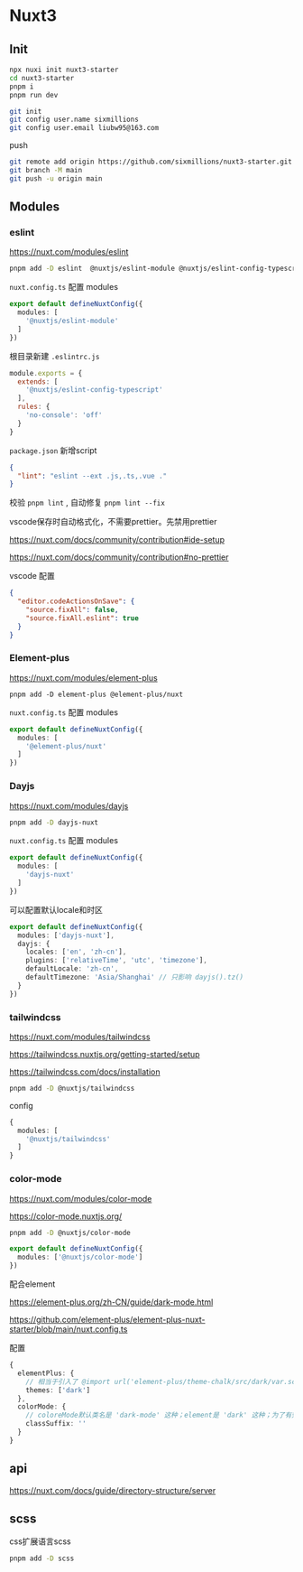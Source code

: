 # Nuxt3

## Init

```bash
npx nuxi init nuxt3-starter
cd nuxt3-starter
pnpm i
pnpm run dev
```

```bash
git init 
git config user.name sixmillions
git config user.email liubw95@163.com
```

push

```bash
git remote add origin https://github.com/sixmillions/nuxt3-starter.git
git branch -M main
git push -u origin main
```

## Modules

### eslint

<https://nuxt.com/modules/eslint>

```bash
pnpm add -D eslint  @nuxtjs/eslint-module @nuxtjs/eslint-config-typescript
```

`nuxt.config.ts` 配置 modules

```ts
export default defineNuxtConfig({
  modules: [
    '@nuxtjs/eslint-module'
  ]
})
```

根目录新建 `.eslintrc.js`

```js
module.exports = {
  extends: [
    '@nuxtjs/eslint-config-typescript'
  ],
  rules: {
    'no-console': 'off'
  }
}
```

`package.json` 新增script

```json
{
  "lint": "eslint --ext .js,.ts,.vue ."
}
```

校验 `pnpm lint` , 自动修复 `pnpm lint --fix`

vscode保存时自动格式化，不需要prettier。先禁用prettier

<https://nuxt.com/docs/community/contribution#ide-setup>

<https://nuxt.com/docs/community/contribution#no-prettier>


vscode 配置

```json
{
  "editor.codeActionsOnSave": {
    "source.fixAll": false,
    "source.fixAll.eslint": true
  }
}
```

### Element-plus

<https://nuxt.com/modules/element-plus>

```
pnpm add -D element-plus @element-plus/nuxt
```

`nuxt.config.ts` 配置 modules

```ts
export default defineNuxtConfig({
  modules: [
    '@element-plus/nuxt'
  ]
})
```

### Dayjs

<https://nuxt.com/modules/dayjs>

```bash
pnpm add -D dayjs-nuxt
```

`nuxt.config.ts` 配置 modules

```ts
export default defineNuxtConfig({
  modules: [
    'dayjs-nuxt'
  ]
})
```

可以配置默认locale和时区

```ts
export default defineNuxtConfig({
  modules: ['dayjs-nuxt'],
  dayjs: {
    locales: ['en', 'zh-cn'],
    plugins: ['relativeTime', 'utc', 'timezone'],
    defaultLocale: 'zh-cn',
    defaultTimezone: 'Asia/Shanghai' // 只影响 dayjs().tz()
  }
})
```

### tailwindcss

<https://nuxt.com/modules/tailwindcss>

<https://tailwindcss.nuxtjs.org/getting-started/setup>

<https://tailwindcss.com/docs/installation>

```bash
pnpm add -D @nuxtjs/tailwindcss
```

config

```ts
{
  modules: [
    '@nuxtjs/tailwindcss'
  ]
}
```

### color-mode

<https://nuxt.com/modules/color-mode>

<https://color-mode.nuxtjs.org/>

```bash
pnpm add -D @nuxtjs/color-mode
```

```ts
export default defineNuxtConfig({
  modules: ['@nuxtjs/color-mode']
})
```

配合element

<https://element-plus.org/zh-CN/guide/dark-mode.html>

<https://github.com/element-plus/element-plus-nuxt-starter/blob/main/nuxt.config.ts>

配置

```ts
{
  elementPlus: {
    // 相当于引入了 @import url('element-plus/theme-chalk/src/dark/var.scss');
    themes: ['dark']
  },
  colorMode: {
    // coloreMode默认类名是 'dark-mode' 这种；element是 'dark' 这种；为了有效果所以要去掉后缀
    classSuffix: ''
  }
}
```

## api

<https://nuxt.com/docs/guide/directory-structure/server>

## scss

css扩展语言scss

```bash
pnpm add -D scss
```